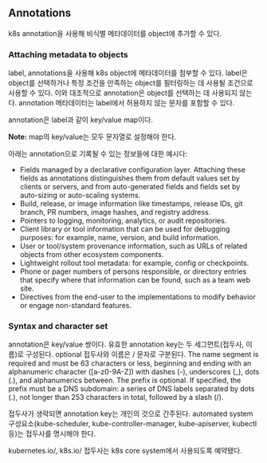 ## Annotations
k8s annotation을 사용해 비식별 메타데이터를 object에 추가할 수 있다.

### Attaching metadata to objects
label, annotations을 사용해 k8s object에 메타데이터를 첨부할 수 있다. label은 object를 선택하거나 특정 조건을 만족하는 object를 필터링하는 데 사용될 조건으로 사용할 수 있다. 이와 대조적으로 annotation은 object를 선택하는 데 사용되지 않는다. annotation 메타데이터는 label에서 허용하지 않는 문자를 포함할 수 있다.

annotation은 label과 같이 key/value map이다.

**Note:** map의 key/value는 모두 문자열로 설정해야 한다.

아래는 annotation으로 기록될 수 있는 정보들에 대한 예시다:

- Fields managed by a declarative configuration layer. Attaching these fields as annotations distinguishes them from default values set by clients or servers, and from auto-generated fields and fields set by auto-sizing or auto-scaling systems.
- Build, release, or image information like timestamps, release IDs, git branch, PR numbers, image hashes, and registry address.
- Pointers to logging, monitoring, analytics, or audit repositories.
- Client library or tool information that can be used for debugging purposes: for example, name, version, and build information.
- User or tool/system provenance information, such as URLs of related objects from other ecosystem components.
- Lightweight rollout tool metadata: for example, config or checkpoints.
- Phone or pager numbers of persons responsible, or directory entries that specify where that information can be found, such as a team web site.
- Directives from the end-user to the implementations to modify behavior or engage non-standard features.

### Syntax and character set
annotation은 key/value 쌍이다. 유효한 annotation key는 두 세그먼트(접두사, 이름)로 구성된다. optional 접두사와 이름은 / 문자로 구분된다. The name segment is required and must be 63 characters or less, beginning and ending with an alphanumeric character (\[a-z0-9A-Z\]) with dashes (-), underscores (_), dots (.), and alphanumerics between. The prefix is optional. If specified, the prefix must be a DNS subdomain: a series of DNS labels separated by dots (.), not longer than 253 characters in total, followed by a slash (/).

접두사가 생략되면 annotation key는 개인의 것으로 간주된다. automated system 구성요소(kube-scheduler, kube-controller-manager, kube-apiserver, kubectl 등)는 접두사를 명시해야 한다.

kubernetes.io/, k8s.io/ 접두사는 k8s core system에서 사용되도록 예약됐다.